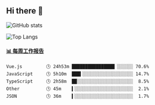 ## Hi there 👋

![GitHub stats](https://github-readme-stats.orilight.top/api?username=orilights)

![Top Langs](https://github-readme-stats.orilight.top/api/top-langs/?username=orilights&layout=compact)

<!-- waka-box start -->
#### <a href="https://gist.github.com/92c8d5b388768c10efcba86e82b7c4fb" target="_blank">📊 每周工作报告</a>
```text
Vue.js         🕓 24h53m ████████████████▏░░░░░░ 70.6%
JavaScript     🕓 5h10m  ███▍░░░░░░░░░░░░░░░░░░░ 14.7%
TypeScript     🕓 2h58m  █▉░░░░░░░░░░░░░░░░░░░░░  8.5%
Other          🕓 45m    ▍░░░░░░░░░░░░░░░░░░░░░░  2.1%
JSON           🕓 36m    ▍░░░░░░░░░░░░░░░░░░░░░░  1.7%
```
<!-- Powered by https://github.com/journey-ad/waka-box-go . -->
<!-- waka-box end -->
